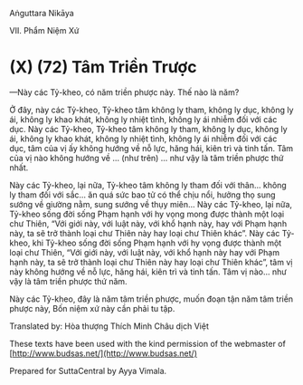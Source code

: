  

Aṅguttara Nikāya

VII. Phẩm Niệm Xứ

# (X) (72) Tâm Triền Trược

—Này các Tỷ-kheo, có năm triền phược này. Thế nào là năm?

Ở đây, này các Tỷ-kheo, Tỷ-kheo tâm không ly tham, không ly dục, không ly ái, không ly khao khát, không ly nhiệt tình, không ly ái nhiễm đối với các dục. Này các Tỷ-kheo, Tỷ-kheo tâm không ly tham, không ly dục, không ly ái, không ly khao khát, không ly nhiệt tình, không ly ái nhiễm đối với các dục, tâm của vị ấy không hướng về nỗ lực, hăng hái, kiên trì và tinh tấn. Tâm của vị nào không hướng về … (như trên) … như vậy là tâm triền phược thứ nhất.

Này các Tỷ-kheo, lại nữa, Tỷ-kheo tâm không ly tham đối với thân... không ly tham đối với sắc... ăn quá sức bao tử có thể chịu nổi, hưởng thọ sung sướng về giường nằm, sung sướng về thụy miên... Này các Tỷ-kheo, lại nữa, Tỷ-kheo sống đời sống Phạm hạnh với hy vọng mong được thành một loại chư Thiên, “Với giới này, với luật này, với khổ hạnh này, hay với Phạm hạnh này, ta sẽ trở thành loại chư Thiên này hay loại chư Thiên khác”. Này các Tỷ-kheo, khi Tỷ-kheo sống đời sống Phạm hạnh với hy vọng được thành một loại chư Thiên, “Với giới này, với luật này, với khổ hạnh này hay với Phạm hạnh này, ta sẽ trở thành loại chư Thiên này hay loại chư Thiên khác”, tâm vị này không hướng về nỗ lực, hăng hái, kiên trì và tinh tấn. Tâm vị nào... như vậy là tâm triền phược thứ năm.

Này các Tỷ-kheo, đây là năm tâm triền phược, muốn đoạn tận năm tâm triền phược này, Bốn niệm xứ này cần phải tu tập.

Translated by: Hòa thượng Thích Minh Châu dịch Việt

These texts have been used with the kind permission of the webmaster of [http://www.budsas.net/](http://www.budsas.net/)

Prepared for SuttaCentral by Ayya Vimala.